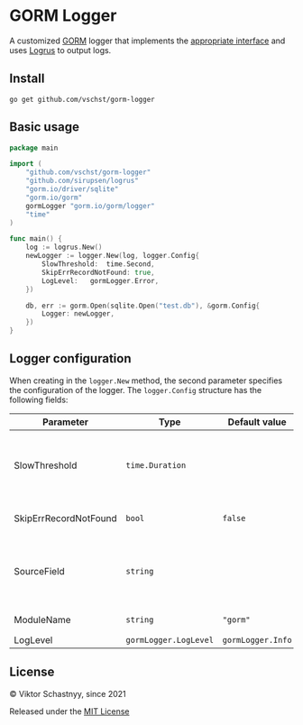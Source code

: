 # GORM Logger

A customized [GORM](https://gorm.io/) logger that implements the [appropriate interface](https://gorm.io/docs/logger.html#Customize-Logger) and uses [Logrus](https://github.com/sirupsen/logrus) to output logs.

## Install
```shell
go get github.com/vschst/gorm-logger
```

## Basic usage
```go
package main

import (
    "github.com/vschst/gorm-logger"
    "github.com/sirupsen/logrus"
    "gorm.io/driver/sqlite"
    "gorm.io/gorm"
    gormLogger "gorm.io/gorm/logger"
    "time"
)

func main() {
    log := logrus.New()
    newLogger := logger.New(log, logger.Config{
        SlowThreshold:  time.Second,
        SkipErrRecordNotFound: true,
        LogLevel:   gormLogger.Error,
    })

    db, err := gorm.Open(sqlite.Open("test.db"), &gorm.Config{
        Logger: newLogger,
    })
}
```

## Logger сonfiguration
When creating in the `logger.New` method, the second parameter specifies the configuration of the logger.
The `logger.Config` structure has the following fields:

| Parameter               | Type                  | Default value     | Description |
| ----------------------- | --------------------- | ----------------- | ----------- |
| SlowThreshold           | `time.Duration`       |                   | If the sql query time exceeds this value, a warning log about the slow sql query time will be output |
| SkipErrRecordNotFound   | `bool`                | `false`            | Skip `ErrRecordNotFound` error for logger |
| SourceField             | `string`              |                   | Source field in config which is recorded file name and line number of the current error |
| ModuleName              | `string`              | `"gorm"`          | Name of the module in the log |
| LogLevel                | `gormLogger.LogLevel` | `gormLogger.Info` | [Log level](https://gorm.io/docs/logger.html#Log-Levels) |

## License

© Viktor Schastnyy, since 2021

Released under the [MIT License](https://github.com/vschst/gorm-logger/blob/master/LICENSE)